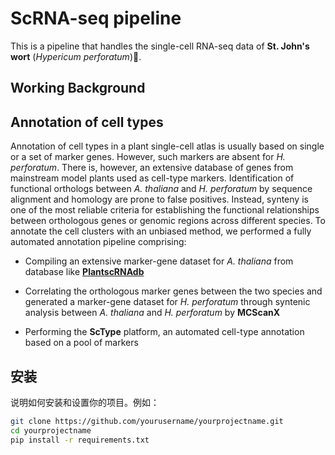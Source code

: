 # **ScRNA-seq pipeline**

This is a pipeline that handles the single-cell RNA-seq data of **St. John's wort** (*Hypericum perforatum*)🌿. 

## Working Background

## Annotation of cell types
Annotation of cell types in a plant single-cell atlas is usually based on single or a set of marker genes. However, such markers are absent for *H. perforatum*. There is, however, an extensive database of genes from mainstream model plants used as cell-type markers. Identification of functional orthologs between *A. thaliana* and *H. perforatum* by sequence alignment and homology are prone to false positives. Instead, synteny is one of the most reliable criteria for establishing the functional
relationships between orthologous genes or genomic regions across different species. To annotate the cell clusters with an unbiased method, we performed a fully automated annotation pipeline comprising: 
- Compiling an extensive marker-gene dataset for *A. thaliana* from database like **[PlantscRNAdb](http://ibi.zju.edu.cn/plantscrnadb/index.php)**
* Correlating the orthologous marker genes between the two species and generated a marker-gene dataset for *H. perforatum* through syntenic analysis between *A. thaliana* and *H. perforatum* by **MCScanX**
+ Performing the **ScType** platform, an automated cell-type annotation based on a pool of markers

## 安装

说明如何安装和设置你的项目。例如：

```bash
git clone https://github.com/yourusername/yourprojectname.git
cd yourprojectname
pip install -r requirements.txt
